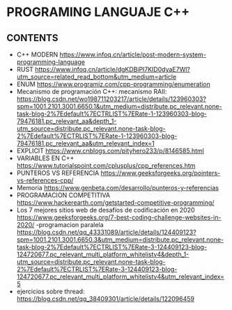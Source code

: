 # PROGRAMING LANGUAJE C++ 
## CONTENTS
- C++ MODERN https://www.infoq.cn/article/post-modern-system-programming-language
- RUST https://www.infoq.cn/article/dgKDBiPl7KID0dyaE7Wl?utm_source=related_read_bottom&utm_medium=article
- ENUM https://www.programiz.com/cpp-programming/enumeration
- Mecanismo de programación C++: mecanismo RAII: https://blog.csdn.net/wo198711203217/article/details/123960303?spm=1001.2101.3001.6650.1&utm_medium=distribute.pc_relevant.none-task-blog-2%7Edefault%7ECTRLIST%7ERate-1-123960303-blog-79476181.pc_relevant_aa&depth_1-utm_source=distribute.pc_relevant.none-task-blog-2%7Edefault%7ECTRLIST%7ERate-1-123960303-blog-79476181.pc_relevant_aa&utm_relevant_index=1
- EXPLICIT https://www.cnblogs.com/pityhero233/p/8146585.html
- VARIABLES  EN C++ https://www.tutorialspoint.com/cplusplus/cpp_references.htm
- PUNTEROS  VS REFERENCIA https://www.geeksforgeeks.org/pointers-vs-references-cpp/
- Memoria https://www.genbeta.com/desarrollo/punteros-y-referencias
- PROGRAMACION COMPETITIVA https://www.hackerearth.com/getstarted-competitive-programming/ 
- Los 7 mejores sitios web de desafíos de codificación en 2020 https://www.geeksforgeeks.org/7-best-coding-challenge-websites-in-2020/
-programacion paralela https://blog.csdn.net/qq_43331089/article/details/124409123?spm=1001.2101.3001.6650.3&utm_medium=distribute.pc_relevant.none-task-blog-2%7Edefault%7ECTRLIST%7ERate-3-124409123-blog-124720677.pc_relevant_multi_platform_whitelistv4&depth_1-utm_source=distribute.pc_relevant.none-task-blog-2%7Edefault%7ECTRLIST%7ERate-3-124409123-blog-124720677.pc_relevant_multi_platform_whitelistv4&utm_relevant_index=5
- ejercicios  sobre  thread: https://blog.csdn.net/qq_38409301/article/details/122096459
